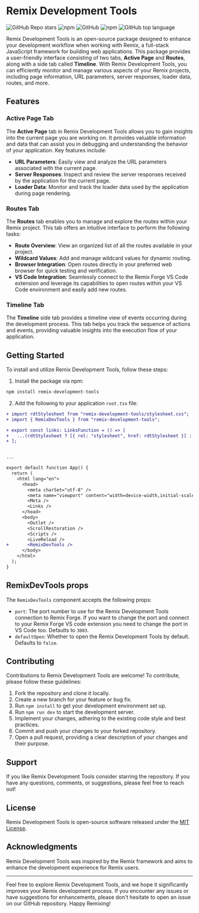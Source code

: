 # Remix Development Tools

![GitHub Repo stars](https://img.shields.io/github/stars/Code-Forge-Net/Remix-Dev-Tools?style=social)
![npm](https://img.shields.io/npm/v/remix-development-tools?style=plastic)
![GitHub](https://img.shields.io/github/license/Code-Forge-Net/Remix-Dev-Tools?style=plastic)
![npm](https://img.shields.io/npm/dy/remix-development-tools?style=plastic) 
![GitHub top language](https://img.shields.io/github/languages/top/Code-Forge-Net/Remix-Dev-Tools?style=plastic) 

Remix Development Tools is an open-source package designed to enhance your development workflow when working with Remix, a full-stack JavaScript framework for building web applications. This package provides a user-friendly interface consisting of two tabs, **Active Page** and **Routes**, along with a side tab called **Timeline**. With Remix Development Tools, you can efficiently monitor and manage various aspects of your Remix projects, including page information, URL parameters, server responses, loader data, routes, and more.

## Features

### Active Page Tab

The **Active Page** tab in Remix Development Tools allows you to gain insights into the current page you are working on. It provides valuable information and data that can assist you in debugging and understanding the behavior of your application. Key features include:

- **URL Parameters**: Easily view and analyze the URL parameters associated with the current page.
- **Server Responses**: Inspect and review the server responses received by the application for the current page.
- **Loader Data**: Monitor and track the loader data used by the application during page rendering.

### Routes Tab

The **Routes** tab enables you to manage and explore the routes within your Remix project. This tab offers an intuitive interface to perform the following tasks:

- **Route Overview**: View an organized list of all the routes available in your project.
- **Wildcard Values**: Add and manage wildcard values for dynamic routing.
- **Browser Integration**: Open routes directly in your preferred web browser for quick testing and verification.
- **VS Code Integration**: Seamlessly connect to the Remix Forge VS Code extension and leverage its capabilities to open routes within your VS Code environment and easily add new routes.

### Timeline Tab

The **Timeline** side tab provides a timeline view of events occurring during the development process. This tab helps you track the sequence of actions and events, providing valuable insights into the execution flow of your application.

## Getting Started

To install and utilize Remix Development Tools, follow these steps:

1. Install the package via npm:

```bash
npm install remix-development-tools
```

2. Add the following to your application `root.tsx` file:

```diff
+ import rdtStylesheet from "remix-development-tools/stylesheet.css";
+ import { RemixDevTools } from "remix-development-tools";

+ export const links: LinksFunction = () => [
+   ...(rdtStylesheet ? [{ rel: "stylesheet", href: rdtStylesheet }] : []),
+ ];


...

export default function App() {
  return (
    <html lang="en">
      <head>
        <meta charSet="utf-8" />
        <meta name="viewport" content="width=device-width,initial-scale=1" />
        <Meta />
        <Links />
      </head>
      <body>
        <Outlet />
        <ScrollRestoration />
        <Scripts />
        <LiveReload />
+       <RemixDevTools />
      </body>
    </html>
  );
}
```

## RemixDevTools props

The `RemixDevTools` component accepts the following props:

- `port`: The port number to use for the Remix Development Tools connection to Remix Forge. If you want to change the port and connect to your Remix Forge VS code extension you need to change the port in VS Code too. Defaults to `3003`.
- `defaultOpen`: Whether to open the Remix Development Tools by default. Defaults to `false`.

## Contributing

Contributions to Remix Development Tools are welcome! To contribute, please follow these guidelines:

1. Fork the repository and clone it locally.
2. Create a new branch for your feature or bug fix.
3. Run `npm install` to get your development environment set up.
4. Run `npm run dev` to start the development server.
5. Implement your changes, adhering to the existing code style and best practices.
6. Commit and push your changes to your forked repository.
7. Open a pull request, providing a clear description of your changes and their purpose.

## Support

If you like Remix Development Tools consider starring the repository. If you have any questions, comments, or suggestions, please feel free to reach out!

## License

Remix Development Tools is open-source software released under the [MIT License](https://opensource.org/licenses/MIT).

## Acknowledgments

Remix Development Tools was inspired by the Remix framework and aims to enhance the development experience for Remix users.

---

Feel free to explore Remix Development Tools, and we hope it significantly improves your Remix development process. If you encounter any issues or have suggestions for enhancements, please don't hesitate to open an issue on our GitHub repository. Happy Remixing!
